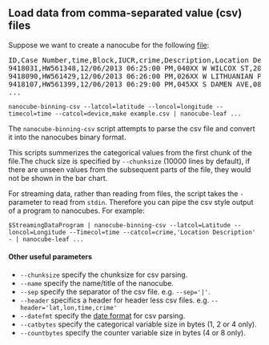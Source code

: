 ## Load data from comma-separated value (csv) files
Suppose we want to create a nanocube for the following [file](https://github.com/laurolins/nanocube/blob/master/data/crime50k.csv):

<pre>
ID,Case Number,time,Block,IUCR,crime,Description,Location Description,Arrest,Domestic,Beat,District,Ward,Community Area,FBI Code,X Coordinate,Y Coordinate,Year,Updated On,Latitude,Longitude,Location
9418031,HW561348,12/06/2013 06:25:00 PM,040XX W WILCOX ST,2024,NARCOTICS,POSS: HEROIN(WHITE),SIDEWALK,true,false,1115,011,28,26,18,1149444,1899069,2013,12/11/2013 12:40:36 AM,41.8789661034259,-87.72673345412568,"(41.8789661034259, -87.72673345412568)"
9418090,HW561429,12/06/2013 06:26:00 PM,026XX W LITHUANIAN PLAZA CT,1310,CRIMINAL DAMAGE,TO PROPERTY,GROCERY FOOD STORE,false,false,0831,008,15,66,14,1160196,1858843,2013,12/10/2013 12:39:15 AM,41.76836587673295,-87.68836274472295,"(41.76836587673295, -87.68836274472295)"
9418107,HW561399,12/06/2013 06:29:00 PM,045XX S DAMEN AVE,0860,THEFT,RETAIL THEFT,DEPARTMENT STORE,true,false,0924,009,12,61,06,1163636,1874247,2013,12/10/2013 12:39:15 AM,41.810564946613454,-87.6753212816967,"(41.810564946613454, -87.6753212816967)"
...
</pre>

```
nanocube-binning-csv --latcol=latitude --loncol=longitude --timecol=time --catcol=device,make example.csv | nanocube-leaf ...
```

The `nanocube-binning-csv` script attempts to parse the csv file and convert it into the nanocubes binary format.

This scripts summerizes the categorical values from the first chunk of the file.The chuck size is specified by `--chunksize` (10000 lines by default), if there are unseen values from the subsequent parts of the file, they would not be shown in the bar chart.

For streaming data, rather than reading from files, the script takes the `-` parameter to read from `stdin`.  Therefore you can pipe the csv style output of a program to nanocubes.  For example:

```
$StreamingDataProgram | nanocube-binning-csv --latcol=Latitude --loncol=Longitude --Timecol=time --catcol=crime,'Location Description' - | nanocube-leaf ...
```

#### Other useful parameters
* `--chunksize` specify the chunksize for csv parsing.
* `--name` specify the name/title of the nanocube.
* `--sep` specify the separator of the csv file. e.g. `--sep='|'`.
* `--header` specifics a header for header less csv files. e.g. `--header='lat,lon,time,crime'`
* `--datefmt` specify the [date format](https://docs.python.org/2/library/datetime.html#strftime-strptime-behavior) for csv parsing.
* `--catbytes` specify the categorical variable size in bytes (1, 2 or 4 only).
* `--countbytes` specify the counter variable size in bytes (4 or 8 only).
